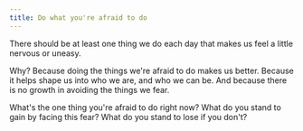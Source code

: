 ```yaml
---
title: Do what you're afraid to do
---
```


There should be at least one thing we do each day that makes us feel a little nervous or uneasy.

Why? Because doing the things we're afraid to do makes us better. Because it helps shape us into who we are, and who we can be. And because there is no growth in avoiding the things we fear.

What's the one thing you're afraid to do right now? What do you stand to gain by facing this fear? What do you stand to lose if you don't?
